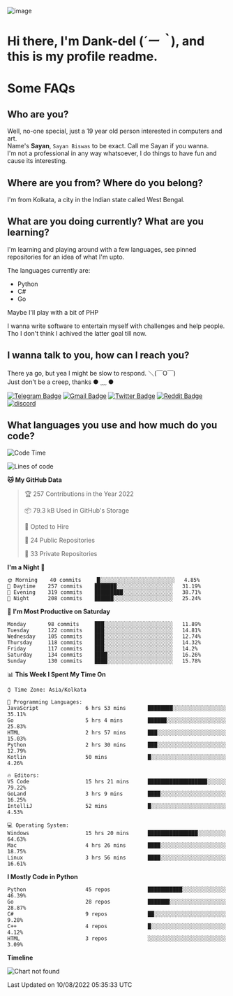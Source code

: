 ![image](https://user-images.githubusercontent.com/63096193/125182844-29f20800-e22f-11eb-8dc9-b0f2d29647bb.png)

# **Hi there, I'm Dank-del (*´ー｀*), and this is my profile readme.**
<!--  [![Profile views](https://gpvc.arturio.dev/dank-del)](https://github.com/dank-del) -->
# Some FAQs

## **Who are you?**

Well, no-one special, just a 19 year old person interested in computers and art. \
Name's **Sayan**, `Sayan Biswas` to be exact. Call me Sayan if you wanna. \
I'm not a professional in any way whatsoever, I do things to have fun and cause its interesting.

## **Where are you from? Where do you belong?**

I'm from Kolkata, a city in the Indian state called West Bengal.

## **What are you doing currently? What are you learning?**

I'm learning and playing around with a few languages, see pinned repositories for an idea of what I'm upto.

The languages currently are:

- Python
- C#
- Go

Maybe I'll play with a bit of PHP

I wanna write software to entertain myself with challenges and help people. \
Tho I don't think I achived the latter goal till now.

<!--## **Eww, I see a weeb profile.**

Can't help it, it's the best way to hide my face on this account
> Why do people hate weebs .-.

## **Cool, what more interests you?**

My interests are quite, weird. They're scattered all over the place. \
I've been fascinated by music and have studied it since the age of 6, I've performed on stage and on air but yeah now I've been away from that. I specialize in key instruments. \
Another thing that interests me is Media Production, aka, working with audio, video and broadcasting media.

> I just like art in general. also feeds the reason of me being obsessed with Japanese drawings (⋟ ﹏ ⋞)-->

## **I wanna talk to you, how can I reach you?**

There ya go, but yea I might be slow to respond. ＼(￣O￣) \
Just don't be a creep, thanks ● ﹏ ●

[![Telegram Badge](https://img.shields.io/badge/-dank_as_fuck-1ca0f1?style=flat-square&logo=telegram&logoColor=white&link=https://t.me/dank_as_fuck)](https://t.me/dank_as_fuck)
[![Gmail Badge](https://img.shields.io/badge/-chizuru@kanojo.tk-c14438?style=flat-square&logo=Gmail&logoColor=white&link=mailto:chizuru@kanojo.tk)](mailto:chizuru@kanojo.tk)
[![Twitter Badge](https://img.shields.io/twitter/follow/TheDankDel?style=social)](https://twitter.com/TheDankDel)
[![Reddit Badge](https://img.shields.io/reddit/user-karma/combined/dank_as_fuck_?style=social)](https://www.reddit.com/user/dank_as_fuck_/)
[![discord](https://discord-md-badge.vercel.app/api/shield/506536929152466945?style=social)](https://discordapp.com/users/506536929152466945)

## **What languages you use and how much do you code?**

<!--START_SECTION:waka-->
![Code Time](http://img.shields.io/badge/Code%20Time-662%20hrs%2059%20mins-blue)

![Lines of code](https://img.shields.io/badge/From%20Hello%20World%20I%27ve%20Written-791%20Thousand%20lines%20of%20code-blue)

**🐱 My GitHub Data** 

> 🏆 257 Contributions in the Year 2022
 > 
> 📦 79.3 kB Used in GitHub's Storage 
 > 
> 💼 Opted to Hire
 > 
> 📜 24 Public Repositories 
 > 
> 🔑 33 Private Repositories  
 > 
**I'm a Night 🦉** 

```text
🌞 Morning    40 commits     █░░░░░░░░░░░░░░░░░░░░░░░░   4.85% 
🌆 Daytime    257 commits    ███████░░░░░░░░░░░░░░░░░░   31.19% 
🌃 Evening    319 commits    █████████░░░░░░░░░░░░░░░░   38.71% 
🌙 Night      208 commits    ██████░░░░░░░░░░░░░░░░░░░   25.24%

```
📅 **I'm Most Productive on Saturday** 

```text
Monday       98 commits     ███░░░░░░░░░░░░░░░░░░░░░░   11.89% 
Tuesday      122 commits    ███░░░░░░░░░░░░░░░░░░░░░░   14.81% 
Wednesday    105 commits    ███░░░░░░░░░░░░░░░░░░░░░░   12.74% 
Thursday     118 commits    ███░░░░░░░░░░░░░░░░░░░░░░   14.32% 
Friday       117 commits    ███░░░░░░░░░░░░░░░░░░░░░░   14.2% 
Saturday     134 commits    ████░░░░░░░░░░░░░░░░░░░░░   16.26% 
Sunday       130 commits    ████░░░░░░░░░░░░░░░░░░░░░   15.78%

```


📊 **This Week I Spent My Time On** 

```text
⌚︎ Time Zone: Asia/Kolkata

💬 Programming Languages: 
JavaScript               6 hrs 53 mins       ████████░░░░░░░░░░░░░░░░░   35.11% 
Go                       5 hrs 4 mins        ██████░░░░░░░░░░░░░░░░░░░   25.83% 
HTML                     2 hrs 57 mins       ███░░░░░░░░░░░░░░░░░░░░░░   15.03% 
Python                   2 hrs 30 mins       ███░░░░░░░░░░░░░░░░░░░░░░   12.79% 
Kotlin                   50 mins             █░░░░░░░░░░░░░░░░░░░░░░░░   4.26%

🔥 Editors: 
VS Code                  15 hrs 21 mins      ███████████████████░░░░░░   79.22% 
GoLand                   3 hrs 9 mins        ████░░░░░░░░░░░░░░░░░░░░░   16.25% 
IntelliJ                 52 mins             █░░░░░░░░░░░░░░░░░░░░░░░░   4.53%

💻 Operating System: 
Windows                  15 hrs 20 mins      ████████████████░░░░░░░░░   64.63% 
Mac                      4 hrs 26 mins       ████░░░░░░░░░░░░░░░░░░░░░   18.75% 
Linux                    3 hrs 56 mins       ████░░░░░░░░░░░░░░░░░░░░░   16.61%

```

**I Mostly Code in Python** 

```text
Python                   45 repos            ███████████░░░░░░░░░░░░░░   46.39% 
Go                       28 repos            ███████░░░░░░░░░░░░░░░░░░   28.87% 
C#                       9 repos             ██░░░░░░░░░░░░░░░░░░░░░░░   9.28% 
C++                      4 repos             █░░░░░░░░░░░░░░░░░░░░░░░░   4.12% 
HTML                     3 repos             ░░░░░░░░░░░░░░░░░░░░░░░░░   3.09%

```


**Timeline**

![Chart not found](https://raw.githubusercontent.com/Dank-del/Dank-del/main/charts/bar_graph.png) 


 Last Updated on 10/08/2022 05:35:33 UTC
<!--END_SECTION:waka-->

<!--## **Can I stalk your spotify?**

Um sure.

![OwO Spotify](https://spotify-recently-played-readme.vercel.app/api?user=31fdrsslnr7nvq4ytqwtw7c4rxfm&count=5)-->
